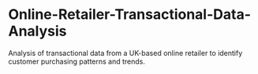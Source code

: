 # Online-Retailer-Transactional-Data-Analysis
Analysis of transactional data from a UK-based online retailer to identify customer purchasing patterns and trends.
